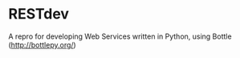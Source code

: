 RESTdev
=======
A repro for developing Web Services written in Python, using Bottle (http://bottlepy.org/)

